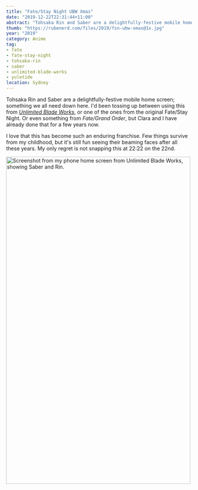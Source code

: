 ```yaml
---
title: "Fate/Stay Night UBW Xmas"
date: "2019-12-22T22:31:44+11:00"
abstract: "Tohsaka Rin and Saber are a delightfully-festive mobile home screen."
thumb: "https://rubenerd.com/files/2019/fsn-ubw-xmas@1x.jpg"
year: "2019"
category: Anime
tag:
- fate
- fate-stay-night
- tohsaka-rin
- saber
- unlimited-blade-works
- yuletide
location: Sydney
---
```

Tohsaka Rin and Saber are a delightfully-festive mobile home screen; something we all need down here. I'd been tossing up between using this from *[Unlimited Blade Works](https://rubenerd.com/fate-stay-night-unlimited-blade-works/)*, or one of the ones from the original Fate/Stay Night. Or even something from *Fate/Grand Order*, but Clara and I have already done that for a few years now.

I love that this has become such an enduring franchise. Few things survive from my childhood, but it's still fun seeing their beaming faces after all these years. My only regret is not snapping this at 22:22 on the 22nd.

<p><img src="https://rubenerd.com/files/2019/fsn-ubw-xmas@1x.jpg" srcset="https://rubenerd.com/files/2019/fsn-ubw-xmas@1x.jpg 1x, https://rubenerd.com/files/2019/fsn-ubw-xmas@2x.jpg 2x" alt="Screenshot from my phone home screen from Unlimited Blade Works, showing Saber and Rin." style="width:500px; height:889px;" /></p>

